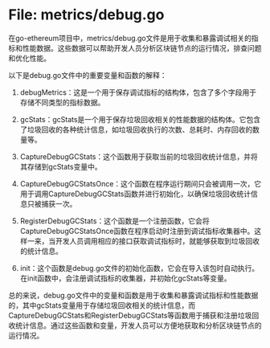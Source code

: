 # File: metrics/debug.go

在go-ethereum项目中，metrics/debug.go文件是用于收集和暴露调试相关的指标和性能数据。这些数据可以帮助开发人员分析区块链节点的运行情况，排查问题和优化性能。

以下是debug.go文件中的重要变量和函数的解释：

1. debugMetrics：这是一个用于保存调试指标的结构体，包含了多个字段用于存储不同类型的指标数据。

2. gcStats：gcStats是一个用于保存垃圾回收相关的性能数据的结构体。它包含了垃圾回收的各种统计信息，如垃圾回收执行的次数、总耗时、内存回收的数量等。

3. CaptureDebugGCStats：这个函数用于获取当前的垃圾回收统计信息，并将其存储到gcStats变量中。

4. CaptureDebugGCStatsOnce：这个函数在程序运行期间只会被调用一次，它用于调用CaptureDebugGCStats函数并进行初始化，以确保垃圾回收统计信息只被捕获一次。

5. RegisterDebugGCStats：这个函数是一个注册函数，它会将CaptureDebugGCStatsOnce函数在程序启动时注册到调试指标收集器中。这样一来，当开发人员调用相应的接口获取调试指标时，就能够获取到垃圾回收的统计信息。

6. init：这个函数是debug.go文件的初始化函数，它会在导入该包时自动执行。在init函数中，会注册调试指标的收集器，并初始化gcStats等变量。

总的来说，debug.go文件中的变量和函数是用于收集和暴露调试指标和性能数据的，其中gcStats变量用于存储垃圾回收相关的统计信息，而CaptureDebugGCStats和RegisterDebugGCStats等函数用于捕获和注册垃圾回收统计信息。通过这些函数和变量，开发人员可以方便地获取和分析区块链节点的运行情况。

